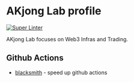 # AKjong Lab profile

[![Super Linter](https://github.com/akjong/.github/actions/workflows/lint.yml/badge.svg)](https://github.com/akjong/.github/actions/workflows/lint.yml)

AKjong Lab focuses on Web3 Infras and Trading.

## Github Actions

- [blacksmith](https://www.blacksmith.sh/) - speed up github actions
